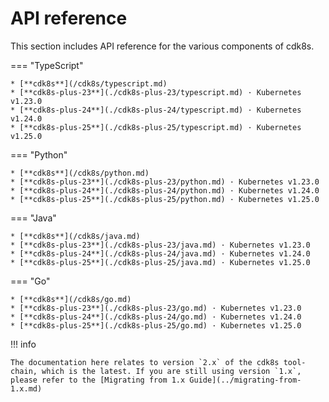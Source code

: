 # API reference

This section includes API reference for the various components of cdk8s.

=== "TypeScript"

    * [**cdk8s**](/cdk8s/typescript.md)
    * [**cdk8s-plus-23**](./cdk8s-plus-23/typescript.md) · Kubernetes v1.23.0
    * [**cdk8s-plus-24**](./cdk8s-plus-24/typescript.md) · Kubernetes v1.24.0
    * [**cdk8s-plus-25**](./cdk8s-plus-25/typescript.md) · Kubernetes v1.25.0

=== "Python"

    * [**cdk8s**](/cdk8s/python.md)
    * [**cdk8s-plus-23**](./cdk8s-plus-23/python.md) · Kubernetes v1.23.0
    * [**cdk8s-plus-24**](./cdk8s-plus-24/python.md) · Kubernetes v1.24.0
    * [**cdk8s-plus-25**](./cdk8s-plus-25/python.md) · Kubernetes v1.25.0

=== "Java"

    * [**cdk8s**](/cdk8s/java.md)
    * [**cdk8s-plus-23**](./cdk8s-plus-23/java.md) · Kubernetes v1.23.0
    * [**cdk8s-plus-24**](./cdk8s-plus-24/java.md) · Kubernetes v1.24.0
    * [**cdk8s-plus-25**](./cdk8s-plus-25/java.md) · Kubernetes v1.25.0

=== "Go"

    * [**cdk8s**](/cdk8s/go.md)
    * [**cdk8s-plus-23**](./cdk8s-plus-23/go.md) · Kubernetes v1.23.0
    * [**cdk8s-plus-24**](./cdk8s-plus-24/go.md) · Kubernetes v1.24.0
    * [**cdk8s-plus-25**](./cdk8s-plus-25/go.md) · Kubernetes v1.25.0

!!! info

    The documentation here relates to version `2.x` of the cdk8s tool-chain, which is the latest. If you are still using version `1.x`, please refer to the [Migrating from 1.x Guide](../migrating-from-1.x.md)
